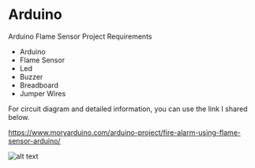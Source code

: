 # Arduino
Arduino Flame Sensor Project Requirements

- Arduino <br />
- Flame Sensor <br />
- Led <br />
- Buzzer <br />
- Breadboard <br />
- Jumper Wires

For circuit diagram and detailed information, you can use the link I shared below.

https://www.moryarduino.com/arduino-project/fire-alarm-using-flame-sensor-arduino/

![alt text](https://i.ibb.co/jfpf70v/arduino.jpg)
